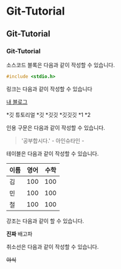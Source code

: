 # Git-Tutorial
## Git-Tutorial
### Git-Tutorial

소스코드 블록은 다음과 같이 작성할 수 있습니다.

```c
#include <stdio.h>
```

링크는 다음과 같이 작성할 수 있습니다

[내 블로그](mincheolk.tistory.com)

*깃 튜토리얼
  *깃
  *깃깃
  *깃깃깃
    *1
    *2

인용 구문은 다음과 같이 작성할 수 있습니다.

> '공부합시다.' - 아인슈타인 -

테이블은 다음과 같이 작성할 수 있습니다.

이름|영어|수학
---|---|---|
김|100|100
민|100|100
철|100|100

강조는 다음과 같이 할 수 있습니다.

**진짜** 배고파

취소선은 다음과 같이 작성할 수 있습니다.

~~야식~~
